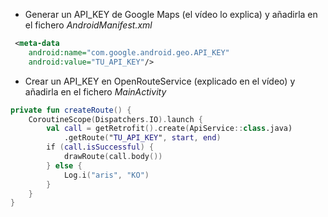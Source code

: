 
- Generar un API_KEY de Google Maps (el vídeo lo explica) y añadirla en el fichero *AndroidManifest.xml* 

```xml
 <meta-data
    android:name="com.google.android.geo.API_KEY"
    android:value="TU_API_KEY"/>
```

- Crear un API_KEY en OpenRouteService (explicado en el vídeo) y añadirla en el fichero *MainActivity*

```kotlin
private fun createRoute() {
    CoroutineScope(Dispatchers.IO).launch {
        val call = getRetrofit().create(ApiService::class.java)
            .getRoute("TU_API_KEY", start, end)
        if (call.isSuccessful) {
            drawRoute(call.body())
        } else {
            Log.i("aris", "KO")
        }
    }
}
```

